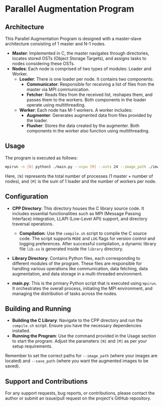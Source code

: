 # Parallel Augmentation Program

## Architecture
This Parallel Augmentation Program is designed with a master-slave architecture consisting of 1 master and N-1 nodes. 

- **Master**: Implemented in C, the master navigates through directories, locates stored OSTs (Object Storage Targets), and assigns tasks to nodes considering these OSTs.
- **Nodes**: Each node is comprised of two types of modules: Loader and Worker.
  - **Loader**: There is one loader per node. It contains two components:
    - **Communicator**: Responsible for receiving a list of files from the master via MPI communication.
    - **Fetcher**: Reads files from the received list, reshapes them, and passes them to the workers. Both components in the loader operate using multithreading.
  - **Worker**: Each node has M-1 workers. A worker includes:
    - **Augmenter**: Generates augmented data from files provided by the loader.
    - **Flusher**: Stores the data created by the augmenter. Both components in the worker also function using multithreading.

## Usage
The program is executed as follows:

```bash
mpirun -n [N] python3 ./main.py --vcpu [M] --osts 24 --image_path ./images/ --save_path ./
```
Here, `[N]` represents the total number of processes (1 master + number of nodes), and `[M]` is the sum of 1 loader and the number of workers per node.

## Configuration

- **CPP Directory**: This directory houses the C library source code. It includes essential functionalities such as MPI (Message Passing Interface) integration, LLAPI (Low-Level API) support, and directory traversal operations. 
  - **Compilation**: Use the `compile.sh` script to compile the C source code. The script supports `MODE` and `LOG` flags for version control and logging preferences. After successful compilation, a dynamic library file `lib.so` is generated inside the `library` directory.

- **Library Directory**: Contains Python files, each corresponding to different modules of the program. These files are responsible for handling various operations like communication, data fetching, data augmentation, and data storage in a multi-threaded environment.

- **main.py**: This is the primary Python script that is executed using `mpirun`. It orchestrates the overall process, initiating the MPI environment, and managing the distribution of tasks across the nodes.

## Building and Running
- **Building the C Library**: Navigate to the CPP directory and run the `compile.sh` script. Ensure you have the necessary dependencies installed.
- **Running the Program**: Use the command provided in the Usage section to start the program. Adjust the parameters `[N]` and `[M]` as per your setup requirements.

Remember to set the correct paths for `--image_path` (where your images are located) and `--save_path` (where you want the augmented images to be saved).
<!-- For detailed instructions on setup, configuration, and execution, refer to the documentation inside each directory. -->

## Support and Contributions
For any support requests, bug reports, or contributions, please contact the author or submit an issue/pull request on the project's GitHub repository.
